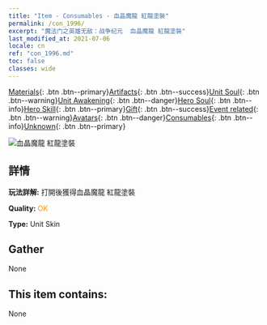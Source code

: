 ```yaml
---
title: "Item - Consumables - 血晶魔龍 紅龍塗裝"
permalink: /con_1996/
excerpt: "魔法门之英雄无敌：战争纪元  血晶魔龍 紅龍塗裝"
last_modified_at: 2021-07-06
locale: cn
ref: "con_1996.md"
toc: false
classes: wide
---
```

 [Materials](/ItemsCN/){: .btn .btn--primary}[Artifacts](/ItemsCN/Artifacts/){: .btn .btn--success}[Unit Soul](/ItemsCN/UnitSoul/){: .btn .btn--warning}[Unit Awakening](/ItemsCN/UnitAwakening/){: .btn .btn--danger}[Hero Soul](/ItemsCN/HeroSoul/){: .btn .btn--info}[Hero Skill](/ItemsCN/HeroSkill/){: .btn .btn--primary}[Gift](/ItemsCN/Gift/){: .btn .btn--success}[Event related](/ItemsCN/Events/){: .btn .btn--warning}[Avatars](/ItemsCN/Avatars/){: .btn .btn--danger}[Consumables](/ItemsCN/Consumables/){: .btn .btn--info}[Unknown](/ItemsCN/Unknown/){: .btn .btn--primary}

 ![血晶魔龍 紅龍塗裝](/images/u/ti_honglongdiancang.jpg)

## 詳情
 **玩法詳解:** 打開後獲得血晶魔龍 紅龍塗裝

 **Quality:** <span style="color: #FF8C00">OK</span>

 **Type:** Unit Skin

## Gather

  None

## This item contains:

  None

